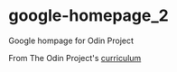 # google-homepage_2
Google hompage for Odin Project

 From The Odin Project's [curriculum](http://www.theodinproject.com/courses/web-development-101/lessons/html-css)
